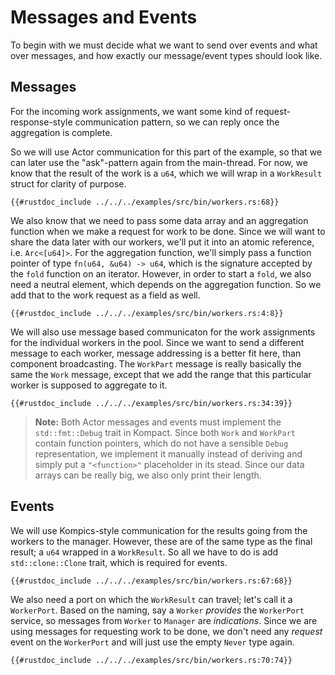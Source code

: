 # Messages and Events

To begin with we must decide what we want to send over events and what over messages, and how exactly our message/event types should look like.

## Messages

For the incoming work assignments, we want some kind of request-response-style communication pattern, so we can reply once the aggregation is complete. 

So we will use Actor communication for this part of the example, so that we can later use the "ask"-pattern again from the main-thread. For now, we know that the result of the work is a `u64`, which we will wrap in a `WorkResult` struct for clarity of purpose. 

```rust,edition2018,no_run,noplaypen
{{#rustdoc_include ../../../examples/src/bin/workers.rs:68}}
```

We also know that we need to pass some data array and an aggregation function when we make a request for work to be done. Since we will want to share the data later with our workers, we'll put it into an atomic reference, i.e. `Arc<[u64]>`. For the aggregation function, we'll simply pass a function pointer of type `fn(u64, &u64) -> u64`, which is the signature accepted by the `fold` function on an iterator. However, in order to start a `fold`, we also need a neutral element, which depends on the aggregation function. So we add that to the work request as a field as well. 

```rust,edition2018,no_run,noplaypen
{{#rustdoc_include ../../../examples/src/bin/workers.rs:4:8}}
```

We will also use message based communicaton for the work assignments for the individual workers in the pool. Since we want to send a different message to each worker, message addressing is a better fit here, than component broadcasting. The `WorkPart` message is really basically the same the `Work` message, except that we add the range that this particular worker is supposed to aggregate to it.

```rust,edition2018,no_run,noplaypen
{{#rustdoc_include ../../../examples/src/bin/workers.rs:34:39}}
```

> **Note:** Both Actor messages and events must implement the `std::fmt::Debug` trait in Kompact. Since both `Work` and `WorkPart` contain function pointers, which do not have a sensible `Debug` representation, we implement it manually instead of deriving and simply put a `"<function>"` placeholder in its stead. Since our data arrays can be really big, we also only print their length.

## Events

We will use Kompics-style communication for the results going from the workers to the manager. However, these are of the same type as the final result; a `u64` wrapped in a `WorkResult`. So all we have to do is add `std::clone::Clone` trait, which is required for events.

```rust,edition2018,no_run,noplaypen
{{#rustdoc_include ../../../examples/src/bin/workers.rs:67:68}}
```

We also need a port on which the `WorkResult` can travel; let's call it a `WorkerPort`. Based on the naming, say a `Worker` *provides* the `WorkerPort` service, so messages from `Worker` to `Manager` are *indications*. Since we are using messages for requesting work to be done, we don't need any *request* event on the `WorkerPort` and will just use the empty `Never` type again.

```rust,edition2018,no_run,noplaypen
{{#rustdoc_include ../../../examples/src/bin/workers.rs:70:74}}
```
